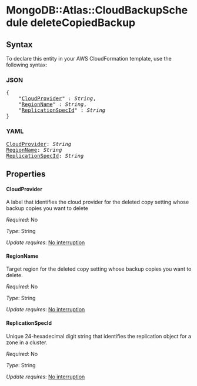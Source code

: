 # MongoDB::Atlas::CloudBackupSchedule deleteCopiedBackup

## Syntax

To declare this entity in your AWS CloudFormation template, use the following syntax:

### JSON

<pre>
{
    "<a href="#cloudprovider" title="CloudProvider">CloudProvider</a>" : <i>String</i>,
    "<a href="#regionname" title="RegionName">RegionName</a>" : <i>String</i>,
    "<a href="#replicationspecid" title="ReplicationSpecId">ReplicationSpecId</a>" : <i>String</i>
}
</pre>

### YAML

<pre>
<a href="#cloudprovider" title="CloudProvider">CloudProvider</a>: <i>String</i>
<a href="#regionname" title="RegionName">RegionName</a>: <i>String</i>
<a href="#replicationspecid" title="ReplicationSpecId">ReplicationSpecId</a>: <i>String</i>
</pre>

## Properties

#### CloudProvider

A label that identifies the cloud provider for the deleted copy setting whose backup copies you want to delete

_Required_: No

_Type_: String

_Update requires_: [No interruption](https://docs.aws.amazon.com/AWSCloudFormation/latest/UserGuide/using-cfn-updating-stacks-update-behaviors.html#update-no-interrupt)

#### RegionName

Target region for the deleted copy setting whose backup copies you want to delete.

_Required_: No

_Type_: String

_Update requires_: [No interruption](https://docs.aws.amazon.com/AWSCloudFormation/latest/UserGuide/using-cfn-updating-stacks-update-behaviors.html#update-no-interrupt)

#### ReplicationSpecId

Unique 24-hexadecimal digit string that identifies the replication object for a zone in a cluster.

_Required_: No

_Type_: String

_Update requires_: [No interruption](https://docs.aws.amazon.com/AWSCloudFormation/latest/UserGuide/using-cfn-updating-stacks-update-behaviors.html#update-no-interrupt)

